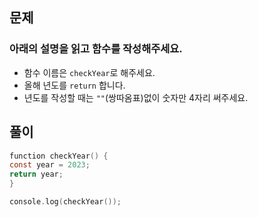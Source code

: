## 문제

### 아래의 설명을 읽고 함수를 작성해주세요.

- 함수 이름은 `checkYear`로 해주세요.
- 올해 년도를 `return` 합니다.
- 년도를 작성할 때는 `""`(쌍따옴표)없이 숫자만 4자리 써주세요.

## 풀이

```c
function checkYear() {
const year = 2023;
return year;
}

console.log(checkYear());
```
